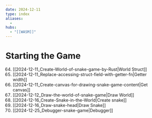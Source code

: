 ```yaml
---
date: 2024-12-11
type: index
aliases:
  -
hubs:
  - "[[WASM]]"
---
```


# Starting the Game

64. [[2024-12-11_Create-World-of-snake-game-by-Rust|World Struct]]
65. [[2024-12-11_Replace-accessing-struct-field-with-getter-fn|Getter width]]
66. [[2024-12-11_Create-canvas-for-drawing-snake-game-content|Get canvas]]
67. [[2024-12-12_Draw-the-world-of-snake-game|Draw World]]
68. [[2024-12-16_Create-Snake-in-the-World|Create snake]]
69. [[2024-12-16_Draw-snake-head|Draw Snake]]
70. [[2024-12-25_Debugger-snake-game|Debugger]]

